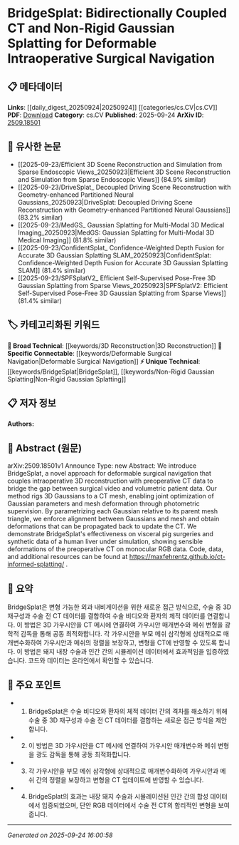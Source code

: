 <!-- KEYWORD_LINKING_METADATA:
{
  "processed_timestamp": "2025-09-24T16:00:58.373929",
  "vocabulary_version": "1.0",
  "selected_keywords": [
    "BridgeSplat",
    "Non-Rigid Gaussian Splatting",
    "Deformable Surgical Navigation",
    "3D Reconstruction"
  ],
  "rejected_keywords": [],
  "similarity_scores": {
    "BridgeSplat": 0.8,
    "Non-Rigid Gaussian Splatting": 0.75,
    "Deformable Surgical Navigation": 0.85,
    "3D Reconstruction": 0.7
  },
  "extraction_method": "AI_prompt_based",
  "budget_applied": true,
  "candidates_json": {
    "candidates": [
      {
        "surface": "BridgeSplat",
        "canonical": "BridgeSplat",
        "aliases": [],
        "category": "unique_technical",
        "rationale": "BridgeSplat is a novel method specific to this research, offering a unique approach to surgical navigation.",
        "novelty_score": 0.95,
        "connectivity_score": 0.6,
        "specificity_score": 0.9,
        "link_intent_score": 0.8
      },
      {
        "surface": "Non-Rigid Gaussian Splatting",
        "canonical": "Non-Rigid Gaussian Splatting",
        "aliases": [
          "Gaussian Splatting"
        ],
        "category": "unique_technical",
        "rationale": "This technique is central to the paper's methodology and provides a specific approach for deformable navigation.",
        "novelty_score": 0.85,
        "connectivity_score": 0.65,
        "specificity_score": 0.88,
        "link_intent_score": 0.75
      },
      {
        "surface": "Deformable Surgical Navigation",
        "canonical": "Deformable Surgical Navigation",
        "aliases": [
          "Surgical Navigation"
        ],
        "category": "specific_connectable",
        "rationale": "This concept is crucial for understanding the application of the method in surgical settings.",
        "novelty_score": 0.7,
        "connectivity_score": 0.78,
        "specificity_score": 0.82,
        "link_intent_score": 0.85
      },
      {
        "surface": "3D Reconstruction",
        "canonical": "3D Reconstruction",
        "aliases": [
          "3D Reconstruct"
        ],
        "category": "broad_technical",
        "rationale": "3D Reconstruction is a fundamental concept in computer vision, relevant to the paper's approach.",
        "novelty_score": 0.5,
        "connectivity_score": 0.85,
        "specificity_score": 0.6,
        "link_intent_score": 0.7
      }
    ],
    "ban_list_suggestions": [
      "method",
      "approach",
      "performance",
      "experiment"
    ]
  },
  "decisions": [
    {
      "candidate_surface": "BridgeSplat",
      "resolved_canonical": "BridgeSplat",
      "decision": "linked",
      "scores": {
        "novelty": 0.95,
        "connectivity": 0.6,
        "specificity": 0.9,
        "link_intent": 0.8
      }
    },
    {
      "candidate_surface": "Non-Rigid Gaussian Splatting",
      "resolved_canonical": "Non-Rigid Gaussian Splatting",
      "decision": "linked",
      "scores": {
        "novelty": 0.85,
        "connectivity": 0.65,
        "specificity": 0.88,
        "link_intent": 0.75
      }
    },
    {
      "candidate_surface": "Deformable Surgical Navigation",
      "resolved_canonical": "Deformable Surgical Navigation",
      "decision": "linked",
      "scores": {
        "novelty": 0.7,
        "connectivity": 0.78,
        "specificity": 0.82,
        "link_intent": 0.85
      }
    },
    {
      "candidate_surface": "3D Reconstruction",
      "resolved_canonical": "3D Reconstruction",
      "decision": "linked",
      "scores": {
        "novelty": 0.5,
        "connectivity": 0.85,
        "specificity": 0.6,
        "link_intent": 0.7
      }
    }
  ]
}
-->

# BridgeSplat: Bidirectionally Coupled CT and Non-Rigid Gaussian Splatting for Deformable Intraoperative Surgical Navigation

## 📋 메타데이터

**Links**: [[daily_digest_20250924|20250924]] [[categories/cs.CV|cs.CV]]
**PDF**: [Download](https://arxiv.org/pdf/2509.18501.pdf)
**Category**: cs.CV
**Published**: 2025-09-24
**ArXiv ID**: [2509.18501](https://arxiv.org/abs/2509.18501)

## 🔗 유사한 논문
- [[2025-09-23/Efficient 3D Scene Reconstruction and Simulation from Sparse Endoscopic Views_20250923|Efficient 3D Scene Reconstruction and Simulation from Sparse Endoscopic Views]] (84.9% similar)
- [[2025-09-23/DriveSplat_ Decoupled Driving Scene Reconstruction with Geometry-enhanced Partitioned Neural Gaussians_20250923|DriveSplat: Decoupled Driving Scene Reconstruction with Geometry-enhanced Partitioned Neural Gaussians]] (83.2% similar)
- [[2025-09-23/MedGS_ Gaussian Splatting for Multi-Modal 3D Medical Imaging_20250923|MedGS: Gaussian Splatting for Multi-Modal 3D Medical Imaging]] (81.8% similar)
- [[2025-09-23/ConfidentSplat_ Confidence-Weighted Depth Fusion for Accurate 3D Gaussian Splatting SLAM_20250923|ConfidentSplat: Confidence-Weighted Depth Fusion for Accurate 3D Gaussian Splatting SLAM]] (81.4% similar)
- [[2025-09-23/SPFSplatV2_ Efficient Self-Supervised Pose-Free 3D Gaussian Splatting from Sparse Views_20250923|SPFSplatV2: Efficient Self-Supervised Pose-Free 3D Gaussian Splatting from Sparse Views]] (81.4% similar)

## 🏷️ 카테고리화된 키워드
**🧠 Broad Technical**: [[keywords/3D Reconstruction|3D Reconstruction]]
**🔗 Specific Connectable**: [[keywords/Deformable Surgical Navigation|Deformable Surgical Navigation]]
**⚡ Unique Technical**: [[keywords/BridgeSplat|BridgeSplat]], [[keywords/Non-Rigid Gaussian Splatting|Non-Rigid Gaussian Splatting]]

## 📋 저자 정보

**Authors:** 

## 📄 Abstract (원문)

arXiv:2509.18501v1 Announce Type: new 
Abstract: We introduce BridgeSplat, a novel approach for deformable surgical navigation that couples intraoperative 3D reconstruction with preoperative CT data to bridge the gap between surgical video and volumetric patient data. Our method rigs 3D Gaussians to a CT mesh, enabling joint optimization of Gaussian parameters and mesh deformation through photometric supervision. By parametrizing each Gaussian relative to its parent mesh triangle, we enforce alignment between Gaussians and mesh and obtain deformations that can be propagated back to update the CT. We demonstrate BridgeSplat's effectiveness on visceral pig surgeries and synthetic data of a human liver under simulation, showing sensible deformations of the preoperative CT on monocular RGB data. Code, data, and additional resources can be found at https://maxfehrentz.github.io/ct-informed-splatting/ .

## 📝 요약

BridgeSplat은 변형 가능한 외과 내비게이션을 위한 새로운 접근 방식으로, 수술 중 3D 재구성과 수술 전 CT 데이터를 결합하여 수술 비디오와 환자의 체적 데이터를 연결합니다. 이 방법은 3D 가우시안을 CT 메시에 연결하여 가우시안 매개변수와 메쉬 변형을 광학적 감독을 통해 공동 최적화합니다. 각 가우시안을 부모 메쉬 삼각형에 상대적으로 매개변수화하여 가우시안과 메쉬의 정렬을 보장하고, 변형을 CT에 반영할 수 있도록 합니다. 이 방법은 돼지 내장 수술과 인간 간의 시뮬레이션 데이터에서 효과적임을 입증하였습니다. 코드와 데이터는 온라인에서 확인할 수 있습니다.

## 🎯 주요 포인트

- 1. BridgeSplat은 수술 비디오와 환자의 체적 데이터 간의 격차를 해소하기 위해 수술 중 3D 재구성과 수술 전 CT 데이터를 결합하는 새로운 접근 방식을 제안합니다.
- 2. 이 방법은 3D 가우시안을 CT 메시에 연결하여 가우시안 매개변수와 메쉬 변형을 광도 감독을 통해 공동 최적화합니다.
- 3. 각 가우시안을 부모 메쉬 삼각형에 상대적으로 매개변수화하여 가우시안과 메쉬 간의 정렬을 보장하고 변형을 CT 업데이트에 반영할 수 있습니다.
- 4. BridgeSplat의 효과는 내장 돼지 수술과 시뮬레이션된 인간 간의 합성 데이터에서 입증되었으며, 단안 RGB 데이터에서 수술 전 CT의 합리적인 변형을 보여줍니다.


---

*Generated on 2025-09-24 16:00:58*